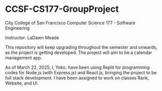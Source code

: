 # CCSF-CS177-GroupProject
City College of San Francisco Computer Science 177 - Software Engineering

Instructor: LaDawn Meade

This repository will keep upgrading throughout the semester and onwards, as the project is getting developed. The project will aim to be a calendar management app.

As of March 22, 2025, I, Yoko, have been using Replit for programming codes for Node.js (with Express.js) and React.js, bringing the project to be full stack development. I have been assigned to work on classes Rank, Website, and UI.
